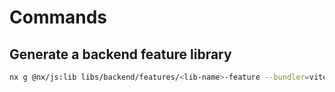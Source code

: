 # Commands

## Generate a backend feature library

```sh
nx g @nx/js:lib libs/backend/features/<lib-name>-feature --bundler=vite --unitTestRunner=jest --minimal=true --tags=scope:project-backend,scope:feature
```
